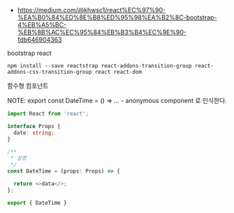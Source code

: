 

- https://medium.com/@khwsc1/react%EC%97%90-%EA%B0%84%ED%8E%B8%ED%95%98%EA%B2%8C-bootstrap-4%EB%A5%BC-%EB%8B%AC%EC%95%84%EB%B3%B4%EC%9E%90-fdb646904363

bootstrap react
```
npm install --save reactstrap react-addons-transition-group react-addons-css-transition-group react react-dom
```


함수형 컴포넌트

NOTE: export const DateTime = () => ... - anonymous component 로 인식한다.

```ts
import React from 'react';

interface Props {
  date: string;
}

/**
 * 설명
 */
const DateTime = (props: Props) => {

  return <>data</>;
};

export { DateTime }
```

